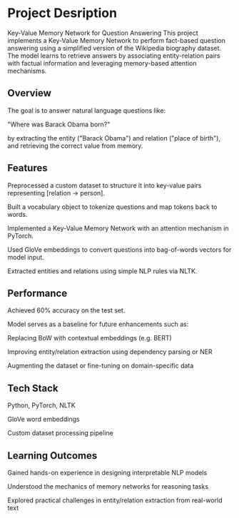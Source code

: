 # Project Desription
Key-Value Memory Network for Question Answering
This project implements a Key-Value Memory Network to perform fact-based question answering using a simplified version of the Wikipedia biography dataset. The model learns to retrieve answers by associating entity-relation pairs with factual information and leveraging memory-based attention mechanisms.

## Overview
The goal is to answer natural language questions like:

"Where was Barack Obama born?"

by extracting the entity ("Barack Obama") and relation ("place of birth"), and retrieving the correct value from memory.

## Features
Preprocessed a custom dataset to structure it into key-value pairs representing [relation → person].

Built a vocabulary object to tokenize questions and map tokens back to words.

Implemented a Key-Value Memory Network with an attention mechanism in PyTorch.

Used GloVe embeddings to convert questions into bag-of-words vectors for model input.

Extracted entities and relations using simple NLP rules via NLTK.

## Performance
Achieved 60% accuracy on the test set.

Model serves as a baseline for future enhancements such as:

Replacing BoW with contextual embeddings (e.g. BERT)

Improving entity/relation extraction using dependency parsing or NER

Augmenting the dataset or fine-tuning on domain-specific data

## Tech Stack
Python, PyTorch, NLTK

GloVe word embeddings

Custom dataset processing pipeline

## Learning Outcomes
Gained hands-on experience in designing interpretable NLP models

Understood the mechanics of memory networks for reasoning tasks

Explored practical challenges in entity/relation extraction from real-world text
